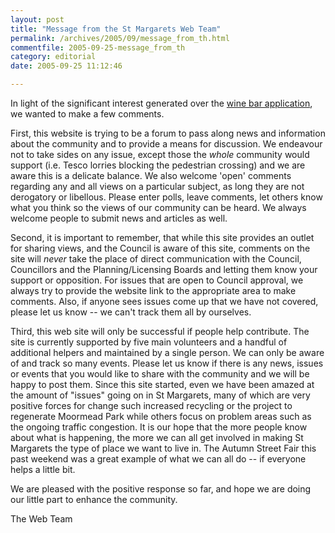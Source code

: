 ```yaml
---
layout: post
title: "Message from the St Margarets Web Team"
permalink: /archives/2005/09/message_from_th.html
commentfile: 2005-09-25-message_from_th
category: editorial
date: 2005-09-25 11:12:46

---
```


In light of the significant interest generated over the [wine bar application](/archives/2005/09/application_for.html), we wanted to make a few comments.

First, this website is trying to be a forum to pass along news and information about the community and to provide a means for discussion. We endeavour not to take sides on any issue, except those the *whole* community would support (i.e. Tesco lorries blocking the pedestrian crossing) and we are aware this is a delicate balance. We also welcome 'open' comments regarding any and all views on a particular subject, as long they are not derogatory or libellous. Please enter polls, leave comments, let others know what you think so the views of our community can be heard. We always welcome people to submit news and articles as well.

Second, it is important to remember, that while this site provides an outlet for sharing views, and the Council is aware of this site, comments on the site will *never* take the place of direct communication with the Council, Councillors and the Planning/Licensing Boards and letting them know your support or opposition. For issues that are open to Council approval, we always try to provide the website link to the appropriate area to make comments. Also, if anyone sees issues come up that we have not covered, please let us know -- we can't track them all by ourselves.

Third, this web site will only be successful if people help contribute. The site is currently supported by five main volunteers and a handful of additional helpers and maintained by a single person. We can only be aware of and track so many events. Please let us know if there is any news, issues or events that you would like to share with the community and we will be happy to post them. Since this site started, even we have been amazed at the amount of "issues" going on in St Margarets, many of which are very positive forces for change such increased recycling or the project to regenerate Moormead Park while others focus on problem areas such as the ongoing traffic congestion. It is our hope that the more people know about what is happening, the more we can all get involved in making St Margarets the type of place we want to live in. The Autumn Street Fair this past weekend was a great example of what we can all do -- if everyone helps a little bit.

We are pleased with the positive response so far, and hope we are doing our little part to enhance the community.

The Web Team
